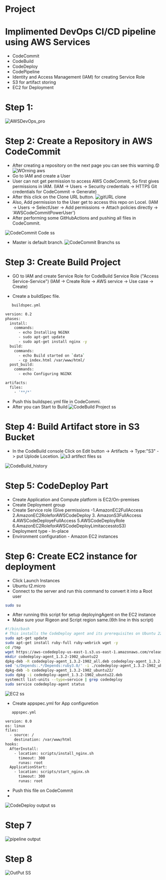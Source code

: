 # Project
# Implimented DevOps CI/CD pipeline using AWS Services

 - CodeCommit
 - CodeBuild
 - CodeDeploy
 - CodePipeline
 - Identity and Access Management (IAM) for creating Service Role
 - S3 for artifact storing
 - EC2 for Deployment
 
# Step 1: 
![AWSDevOps_pro](https://github.com/darjidhruv26/AWS_CICD_Project/assets/90086813/8df97317-8a3d-43b7-9b78-96bb9686cdff)

# Step 2: Create a Repository in AWS CodeCommit
- After creating a repository on the next page you can see this warning.😟
![WOrning aws](https://github.com/darjidhruv26/AWS_CICD_Project/assets/90086813/e9c9f8f2-1332-43b6-adfb-7d6a6acbd525)
- Go to IAM and create a User
- User can not get permission to access AWS CodeCommit, So first gives permissions in IAM.
   (IAM -> Users -> Security credentials -> HTTPS Git credentials for CodeCommit -> Generate)
- After this click on the Clone URL button.
![gitURL clone](https://github.com/darjidhruv26/AWS_CICD_Project/assets/90086813/ec2e4308-5ef2-48c9-ba67-0ea227354f5e)
- Also, Add permission to the User get to access this repo on Locel. 
  (IAM -> Users -> SelectUser -> Add permissions -> Attach policies directly ->   'AWSCodeCommitPowerUser')
- After performing some GitHubActions and pushing all files in CodeCommit.

![CodeCommit Code ss](https://github.com/darjidhruv26/AWS_CICD_Project/assets/90086813/fe415a06-1e71-4560-8e1b-3c2a31809819)

- Master is default branch.
![CodeCommit Branchs ss](https://github.com/darjidhruv26/AWS_CICD_Project/assets/90086813/c3443c4b-fb03-41d2-bf33-cd8d608e0293)

# Step 3: Create Build Project

- GO to IAM and create Service Role for CodeBuild
      Service Role ("Access Service-Service")
  (IAM -> Create Role -> AWS service -> Use case -> Create)
  
- Create a buildSpec file.
```bash
   buildspec.yml
```
```bash
version: 0.2
phases:
  install:
    commands:
      - echo Installing NGINX
      - sudo apt-get update
      - sudo apt-get install nginx -y
  build:
    commands:
      - echo Build started on `data`
      - cp index.html /var/www/html/ 
  post_build:
    commands:
      - echo Configuring NGINX

artifacts:
  files:
    - '**/*'         
```
- Push this buildspec.yml file in CodeCommi.
- After you can Start to Build 
![CodeBuild Project ss](https://github.com/darjidhruv26/AWS_CICD_Project/assets/90086813/4c334c45-8177-41be-8199-5ce5c8a13177)

# Step 4: Build Artifact store in S3 Bucket
- In the CodeBuild console Click on Edit button -> Artifacts -> Type:"S3" -> put Uplode Locetion.
![s3 artifect files ss](https://github.com/darjidhruv26/AWS_CICD_Project/assets/90086813/fb2d4b72-0dd9-4308-a4fd-d70612299607)

![CodeBuild_history](https://github.com/darjidhruv26/AWS_CICD_Project/assets/90086813/785ef619-a181-4710-aea4-c20082c75831)

# Step 5: CodeDeploy Part

- Create Application and Compute platform is EC2/On-premises
- Create Deployment group
- Create Service role (Give permissions -1.AmazonEC2FullAccess 2.AmazonEC2RoleforAWSCodeDeploy 3. AmazonS3FullAccess 4.AWSCodeDeployeFullAccess 5.AWSCodeDeployRole 6.AmazonEC2RoleforAWSCodeDeployLimitaccesstoS3)
- Deployment type - In-place
- Environment configuration - Amazon EC2 instances

# Step 6: Create EC2 instance for deployment

- Click Launch Instances
- Ubuntu t2.micro
- Connect to the server and run this command to convert it into a Root user

```bash
sudo su
```

- After running this script for setup deployingAgent on the EC2 instance
- Make sure your Rigeon and Script region same.(6th line in this script)
 
```bash
#!/bin/bash 
# This installs the CodeDeploy agent and its prerequisites on Ubuntu 22.04.  
sudo apt-get update
sudo apt-get install ruby-full ruby-webrick wget -y
cd /tmp
wget https://aws-codedeploy-us-east-1.s3.us-east-1.amazonaws.com/releases/codedeploy-agent_1.3.2-1902_all.deb
mkdir codedeploy-agent_1.3.2-1902_ubuntu22
dpkg-deb -R codedeploy-agent_1.3.2-1902_all.deb codedeploy-agent_1.3.2-1902_ubuntu22
sed 's/Depends:.*/Depends:ruby3.0/' -i ./codedeploy-agent_1.3.2-1902_ubuntu22/DEBIAN/control
dpkg-deb -b codedeploy-agent_1.3.2-1902_ubuntu22/
sudo dpkg -i codedeploy-agent_1.3.2-1902_ubuntu22.deb
systemctl list-units --type=service | grep codedeploy
sudo service codedeploy-agent status
```

![EC2 ss](https://github.com/darjidhruv26/AWS_CICD_Project/assets/90086813/a1697fff-dd42-4db5-b516-936710fb0184)

- Create appspec.yml for App configuretion


```bash
   appspec.yml
```
```bash
version: 0.0
os: linux
files:
  - source: /
    destination: /var/www/html
hooks:
  AfterInstall:
    - location: scripts/install_nginx.sh
      timeout: 300
      runas: root
  ApplicationStart:
    - location: scripts/start_nginx.sh
      timeout: 300
      runas: root    
```
- Push this file on CodeCommit
- 
![CodeDeploy output ss](https://github.com/darjidhruv26/AWS_CICD_Project/assets/90086813/9a147120-e7d0-4251-bab0-664997f90511)

# Step 7
![pipeline output](https://github.com/darjidhruv26/AWS_CICD_Project/assets/90086813/78bab773-32f5-48a0-bea3-1b6f2711f635)

# Step 8
![OutPut SS](https://github.com/darjidhruv26/AWS_CICD_Project/assets/90086813/c6c91d9f-ee15-4070-a88e-0d79654d0afb)
